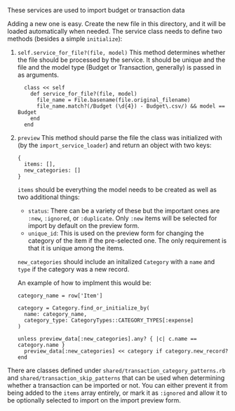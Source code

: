 These services are used to import budget or transaction data

Adding a new one is easy. Create the new file in this directory, and it will be loaded automatically when needed. The service class needs to define two methods (besides a simple `initialize`):

1. `self.service_for_file?(file, model)`
This method determines whether the file should be processed by the service. It should be unique and the file and the model type (Budget or Transaction, generally) is passed in as arguments.

    ```
      class << self
        def service_for_file?(file, model)
          file_name = File.basename(file.original_filename)
          file_name.match?(/Budget (\d{4}) - Budget\.csv/) && model == Budget
        end
      end
    ```

1. `preview`
This method should parse the file the class was initialized with (by the `import_service_loader`) and return an object with two keys:

    ```
    {
      items: [],
      new_categories: []
    }
    ```

    `items` should be everything the model needs to be created as well as two additional things:

    - `status`: There can be a variety of these but the important ones are `:new`, `:ignored`, or `:duplicate`. Only `:new` items will be selected for import by default on the preview form.
    - `unique_id`: This is used on the preview form for changing the category of the item if the pre-selected one. The only requirement is that it is unique among the items.

    `new_categories` should include an initalized `Category` with a `name` and `type` if the category was a new record.

    An example of how to implment this would be:
    
    ```
    category_name = row['Item']

    category = Category.find_or_initialize_by(
      name: category_name, 
      category_type: CategoryTypes::CATEGORY_TYPES[:expense]
    )

    unless preview_data[:new_categories].any? { |c| c.name == category.name }
      preview_data[:new_categories] << category if category.new_record?
    end
    ```

There are classes defined under `shared/transaction_category_patterns.rb` and `shared/transaction_skip_patterns` that can be used when determining whether a transaction can be imported or not. You can either prevent it from being added to the `items` array entirely, or mark it as `:ignored` and allow it to be optionally selected to import on the import preview form.